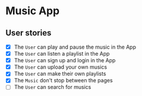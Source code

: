# Music App

## User stories
- [x] The `User` can play and pause the music in the App
- [x] The `User` can listen a playlist in the App
- [x] The `User` can sign up and login in the App
- [x] The `User` can upload your own musics
- [x] The `User` can make their own playlists
- [x] The `Music` don't stop between the pages
- [ ] The `User` can search for musics
